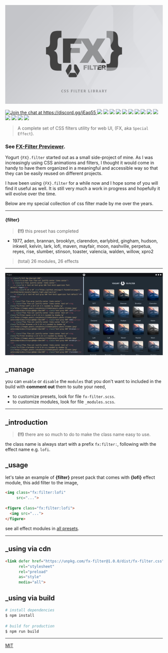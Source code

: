 <p align="center">
  <img src="assets/promo.jpg" height="auto" width="auto">
</p>

<p align="left">
  <a href="https://discord.gg/jEaq55" 
     target="_blank">
    <img title="Join the chat at https://discord.gg/jEaq55" 
         src="https://img.shields.io/badge/DISCORD-JOIN_CHANNEL_%E2%86%92-7289da.svg?style=flat">
  </a>
  <img src="https://badgen.net/github/release/yogurt-foundation/fx-filter">
  <img src="https://badgen.net/github/releases/yogurt-foundation/fx-filter">
  <img src="https://badgen.net/github/branches/yogurt-foundation/fx-filter">
  <img src="https://badgen.net/npm/dw/fx-filter">
  <img src="https://badgen.net/npm/dm/fx-filter">
  <img src="https://badgen.net/npm/dy/fx-filter">
  <img src="https://badgen.net/github/forks/yogurt-foundation/fx-filter">
  <img src="https://badgen.net/github/stars/yogurt-foundation/fx-filter">
  <img src="https://badgen.net/github/watchers/yogurt-foundation/fx-filter">
  <img src="https://badgen.net/github/tag/yogurt-foundation/fx-filter">
  <img src="https://badgen.net/github/commits/yogurt-foundation/fx-filter">
  <img src="https://badgen.net/github/last-commit/yogurt-foundation/fx-filter">
  <img src="https://badgen.net/github/contributors/yogurt-foundation/fx-filter">
  <img src="https://badgen.net/github/license/yogurt-foundation/fx-filter">
</p>

> A complete set of CSS filters utility for web UI, (FX, aka `Special Effect`).

### See [FX-Filter Previewer](https://fx-filter-previewer.netlify.com/).

Yogurt `{FX}.filter` started out as a small side-project of mine. As I was increasingly using CSS animations and filters, I thought it would come in handy to have them organized in a meaningful and accessible way so that they can be easily reused on different projects.

I have been using `{FX}.filter` for a while now and I hope some of you will find it useful as well. It is still very much a work in progress and hopefully it will evolve over the time.

Below are my special collection of css filter made by me over the years.

---

#### {filter}

> **(!!)** this preset has completed

- 1977, aden, brannan, brooklyn, clarendon, earlybird, gingham, hudson, inkwell, kelvin, lark, lofi, maven, mayfair, moon, nashville, perpetua, reyes, rise, slumber, stinson, toaster, valencia, walden, willow, xpro2

> (total) 26 modules, 26 effects

---

<p align="left">
  <img src="assets/screenshot_01.png" height="auto" width="auto">
</p>

## _manage

you can `enable` or `disable` the `modules` that you don't want to included in the build with **comment out** them to suite your need,

- to customize presets, look for file `fx-filter.scss`.
- to customize modules, look for file `_modules.scss`.

---

## _introduction

> **(!!)** there are so much to do to make the class name easy to use.

the class name is always start with a prefix `fx:filter:`, following with the effect name e.g. `lofi`.

## _usage

let's take an example of **{filter}** preset pack that comes with **{lofi}** effect module, this add filter to the image,

```html
<img class="fx:filter:lofi"
     src="...">

<figure class="fx:filter:lofi">
  <img src="...">
</figure>
```

see all effect modules in [all presets](https://github.com/loouislow81/fx.css/wiki).

---

## _using via cdn

```html
<link defer href="https://unpkg.com/fx-filter@1.0.0/dist/fx-filter.css" 
      rel="stylesheet"
      rel="preload"
      as="style"
      media="all">
```

## _using via build

``` bash
# install dependencies
$ npm install

# build for production
$ npm run build
```

---

[MIT](https://github.com/yogurt-foundation/fx-filter/blob/master/LICENSE)


